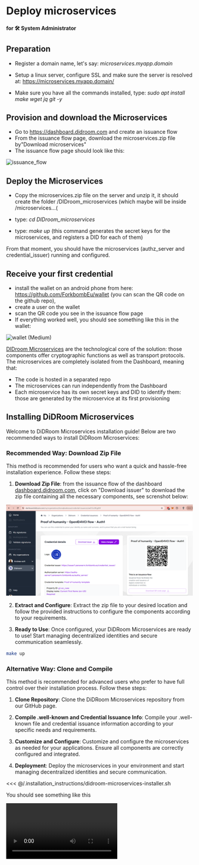 # Deploy microservices

#### for 🛠️ System Administrator

## Preparation

- Register a domain name, let's say: _microservices.myapp.domain_

- Setup a linux server, configure SSL and make sure the server is resolved at: https://microservices.myapp.domain/

- Make sure you have all the commands installed, type: _sudo apt install make wget jq git -y_

## Provision and download the Microservices

- Go to https://dashboard.didroom.com and create an issuance flow
- From the issuance flow page, download the microservices.zip file by"Download microservices"
- The issuance flow page should look like this:

![issuance_flow](https://github.com/ForkbombEu/DIDroom/assets/1547175/08725fe0-6d8f-4fae-a043-86400b0a9f83)

## Deploy the Microservices

- Copy the microservices.zip file on the server and unzip it, it should create the folder /DIDroom_microservices (which maybe will be inside /microservices...(

- type: _cd DIDroom_microservices_

- type: _make up_ (this command generates the secret keys for the microservices, and registers a DID for each of them)

From that moment, you should have the microservices (authz_server and credential_issuer) running and configured.

## Receive your first credential

- install the wallet on an android phone from here: https://github.com/ForkbombEu/wallet (you can scan the QR code on the github repo),
- create a user on the wallet
- scan the QR code you see in the issuance flow page
- If everything worked well, you should see something like this in the wallet:

![wallet (Medium)](https://github.com/ForkbombEu/DIDroom/assets/1547175/8bfef092-2423-4cb7-9320-b3d54cbd03cc)

[DIDroom Microservices](/solution#didroom-microservices) are the technological core of the solution: those components offer cryptographic functions as well as transport protocols. The microservices are completely isolated from the Dashboard, meaning that:

- The code is hosted in a separated repo
- The microservices can run independently from the Dashboard
- Each microservice has its own secret keys and DID to identify them: those are generated by the microservice at its first provisioning

## Installing DiDRoom Microservices

Welcome to DiDRoom Microservices installation guide! Below are two recommended ways to install DiDRoom Microservices:

### Recommended Way: Download Zip File

This method is recommended for users who want a quick and hassle-free installation experience. Follow these steps:

1. **Download Zip File**: from the issuance flow of the dashboard [dashboard.didroom.com](https://dashboard.didroom.com), click on "Download issuer" to download the zip file containing all the necessary components, see screnshot below:

![microservices_download](/images/microservices_download.png)


2. **Extract and Configure**: Extract the zip file to your desired location and follow the provided instructions to configure the components according to your requirements.

3. **Ready to Use**: Once configured, your DiDRoom Microservices are ready to use! Start managing decentralized identities and secure communication seamlessly.

```bash
make up
```

### Alternative Way: Clone and Compile

This method is recommended for advanced users who prefer to have full control over their installation process. Follow these steps:

1. **Clone Repository**: Clone the DiDRoom Microservices repository from our GitHub page.

2. **Compile .well-known and Credential Issuance Info**: Compile your .well-known file and credential issuance information according to your specific needs and requirements.

3. **Customize and Configure**: Customize and configure the microservices as needed for your applications. Ensure all components are correctly configured and integrated.

4. **Deployment**: Deploy the microservices in your environment and start managing decentralized identities and secure communication.

<<< @/.installation_instructions/didroom-microservices-installer.sh

You should see something like this

<video controls="controls" src="/.installation_instructions/didroom-microservices.mp4" />

Choose the installation method that best suits your preferences and requirements, and enjoy the benefits of DiDRoom Microservices!
